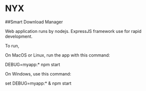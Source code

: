 # NYX

##Smart Download Manager

Web application runs by nodejs. ExpressJS framework use for rapid development.

To run,

On MacOS or Linux, run the app with this command:

DEBUG=myapp:* npm start

On Windows, use this command:

set DEBUG=myapp:* & npm start
